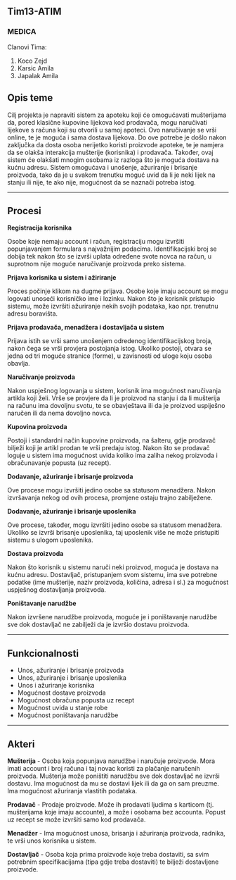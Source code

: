 ## Tim13-ATIM

### **MEDICA**
Clanovi Tima:

  1. Koco Zejd        
  2. Karsic Amila        
  3. Japalak Amila


## **Opis teme**

Cilj projekta je napraviti sistem za apoteku koji će omogućavati mušterijama da, pored klasične kupovine lijekova kod prodavača, mogu naručivati lijekove s računa koji su otvorili u samoj apoteci. Ovo naručivanje se vrši online, te je moguća i sama dostava lijekova. Do ove potrebe je došlo nakon zaključka da dosta osoba nerijetko koristi proizvode apoteke, te je namjera da se olakša interakcija mušterije (korisnika) i prodavača. Također, ovaj sistem će olakšati mnogim osobama iz razloga što je moguća dostava na kućnu adresu. Sistem omogućava i unošenje, ažuriranje  i brisanje proizvoda, tako da je u svakom trenutku moguć uvid da li je neki lijek na stanju ili nije, te ako nije, mogućnost da se naznači potreba istog.

--- 

## **Procesi**

**Registracija korisnika**

Osobe koje nemaju account i račun, registraciju mogu izvršiti popunjavanjem formulara s najvažnijim podacima. Identifikacijski broj se dobija tek nakon što se izvrši uplata određene svote novca na račun, u suprotnom nije moguće naručivanje proizvoda preko sistema. 

**Prijava korisnika u sistem i ažiriranje**

Proces počinje klikom na dugme prijava. Osobe koje imaju account se mogu logovati unoseći korisničko ime i lozinku. Nakon što je korisnik pristupio sistemu, može izvršiti ažuriranje nekih svojih podataka, kao npr. trenutnu adresu boravišta.

**Prijava prodavača, menadžera i dostavljača u sistem**

Prijava istih se vrši samo unošenjem odredenog identifikacijskog broja, nakon čega se vrši provjera postojanja istog. Ukoliko postoji, otvara se jedna od tri moguće stranice (forme), u zavisnosti od uloge koju osoba obavlja.

**Naručivanje proizvoda**

Nakon uspješnog logovanja u sistem, korisnik ima mogućnost naručivanja artikla koji želi. Vrše se provjere da li je proizvod na stanju i da li mušterija na računu ima dovoljnu svotu, te se obavještava ili da je proizvod uspiješno naručen ili da nema dovoljno novca. 

**Kupovina proizvoda**

Postoji i standardni način kupovine proizvoda, na šalteru, gdje prodavač bilježi koji je artikl prodan te vrši predaju istog. Nakon što se prodavač loguje u sistem ima mogućnost uvida koliko ima zaliha nekog proizvoda i obračunavanje popusta (uz recept).

**Dodavanje, ažuriranje i brisanje proizvoda**

Ove procese mogu izvršiti jedino osobe sa statusom menadžera. Nakon izvršavanja nekog od ovih procesa, promjene ostaju trajno zabilježene.

**Dodavanje, ažuriranje i brisanje uposlenika**

Ove procese, također, mogu izvršiti jedino osobe sa statusom menadžera. Ukoliko se izvrši brisanje uposlenika, taj uposlenik više ne može pristupiti sistemu s ulogom uposlenika.

**Dostava proizvoda**

Nakon što korisnik u sistemu naruči neki proizvod, moguća je dostava na kućnu adresu. Dostavljač, pristupanjem svom sistemu, ima sve potrebne podatke (ime mušterije, naziv proizvoda, količina, adresa i sl.) za mogućnost uspješnog dostavljanja proizvoda.

**Poništavanje narudžbe**

Nakon izvršene narudžbe proizvoda, moguće je i poništavanje narudžbe sve dok dostavljač ne zabilježi da je izvršio dostavu proizvoda.

---

## **Funkcionalnosti**

* Unos, ažuriranje i brisanje proizvoda
* Unos, ažuriranje i brisanje uposlenika
* Unos i ažuriranje korisnika
* Mogućnost dostave proizvoda
* Mogućnost obračuna popusta uz recept
* Mogućnost uvida u stanje robe
* Mogućnost poništavanja narudžbe

---

## **Akteri**

**Mušterija** - Osoba koja popunjava narudžbe i naručuje proizvode. Mora imati account i broj računa i taj novac koristi za plačanje naručenih proizvoda. Mušterija može poništiti narudžbu sve dok dostavljač ne izvrši dostavu. Ima mogućnost da mu se dostavi lijek ili da ga on sam preuzme. Ima mogućnost ažuriranja vlastitih podataka.

**Prodavač** - Prodaje proizvode. Može ih prodavati ljudima s karticom (tj. mušterijama koje imaju accounte), a može i osobama bez accounta. Popust uz recept se može izvršiti samo kod prodavača.

**Menadžer** - Ima mogućnost unosa, brisanja i ažuriranja proizvoda, radnika, te vrši unos korisnika u sistem.

**Dostavljač** - Osoba koja prima proizvode koje treba dostaviti, sa svim potrebnim specifikacijama (tipa gdje treba dostaviti) te bilježi dostavljene proizvode.
